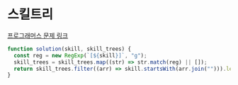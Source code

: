 # 스킬트리

[프로그래머스 문제 링크](https://programmers.co.kr/learn/courses/30/lessons/49993)

```javascript
function solution(skill, skill_trees) {
  const reg = new RegExp(`[${skill}]`, "g");
  skill_trees = skill_trees.map((str) => str.match(reg) || []);
  return skill_trees.filter((arr) => skill.startsWith(arr.join(""))).length;
}
```
